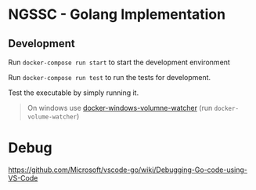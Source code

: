 # NGSSC - Golang Implementation

## Development

Run `docker-compose run start` to start the development environment

Run `docker-compose run test` to run the tests for development.

Test the executable by simply running it.

> On windows use [docker-windows-volumne-watcher](https://github.com/merofeev/docker-windows-volume-watcher) (run `docker-volume-watcher`)

# Debug

https://github.com/Microsoft/vscode-go/wiki/Debugging-Go-code-using-VS-Code

